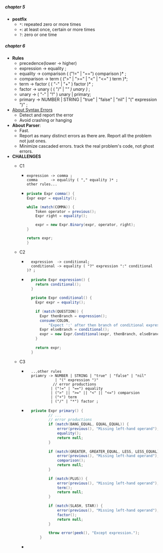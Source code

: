 ##### chapter 5
- **postfix**
  - `*`: repeated zero or more times
  - `+`: at least once, certain or more times
  - `?`: zero or one time
##### chapter 6
- **Rules**
  - precedence(lower -> higher)
  - expression     → equality ;
  - equality       → comparison ( ("!=" | "==") comparison )* ;
  - comparison     → term ( (">" | ">=" | "<" | "<=" ) term )*;
  - term           → factor ( ( "-" | "+" ) factor )* ;
  - factor         → unary ( ( "/" | "*" ) unary )* ;
  - unary          → ( "-" | "!" ) unary | primary;
  - primary        → NUMBER | STRING | "true" | "false" | "nil" | "(" expression ")" ;
- [About Syntax Errors](http://www.craftinginterpreters.com/parsing-expressions.html#syntax-errors)
  - Detect and report the error
  - Avoid crashing or hanging
- **About Parser**:
  - Fast.
  - Report as many distinct errors as there are. Report all the problem not just ones.
  - Minimize cascaded errors. track the real problem's code, not ghost errors.
- **CHALLENGES**
  - C1
    - ```
      expression -> comma ;
      comma      -> equality ( "," equality )* ;
      other rules...
      ```

    - ```java
      private Expr comma() {
      Expr expr = equality();
      
      while (match(COMMA)) {
          Token operator = previous();
          Expr right = equality();
      
          expr = new Expr.Binary(expr, operator, right);
      }
      
      return expr;
      }
      ```

  - C2

      - ```
          expression  -> conditional;
          conditional -> equality ( "?" expression ":" conditional )? ;
          ```

      - ```java
          private Expr expression() {
            return conditional();
          }
          
          private Expr conditional() {
            Expr expr = equality();
          
            if (match(QUESTION)) {
              Expr thenBranch = expression();
              consume(COLON,
                  "Expect ':' after then branch of conditional expression.");
              Expr elseBranch = conditional();
              expr = new Expr.Conditional(expr, thenBranch, elseBranch);
            }
          
            return expr;
          }
          ```

  - C3

      - ```
          ...other rules
          priamry -> NUMBER | STRING | "true" | "false" | "nil"
                     | "(" expression ")"
          		    // error productions
          		   | ("!=" | "==") equality
          		   | (">" || ">=" || "<" || "<=") comparsion
          		   | ("+") term
          		   | ("/" | "*") factor ;
          ```

      - ```java
          private Expr primary() {
                  // ...
                  // error productions
                  if (match(BANG_EQUAL, EQUAL_EQUAL)) {
                      error(previous(), "Missing left-hand operand");
                      equality();
                      return null;
                  }
          
                  if (match(GREATER, GREATER_EQUAL, LESS, LESS_EQUAL)) {
                      error(previous(), "Missing left-hand operand");
                      comparison();
                      return null;
                  }
          
                  if (match(PLUS)) {
                      error(previous(), "Missing left-hand operand");
                      term();
                      return null;
                  }
          
                  if (match(SLASH, STAR)) {
                      error(previous(), "Missing left-hand operand");
                      factor();
                      return null;
                  }
          
                  throw error(peek(), "Except expression.");
              }
          ```

      - 


